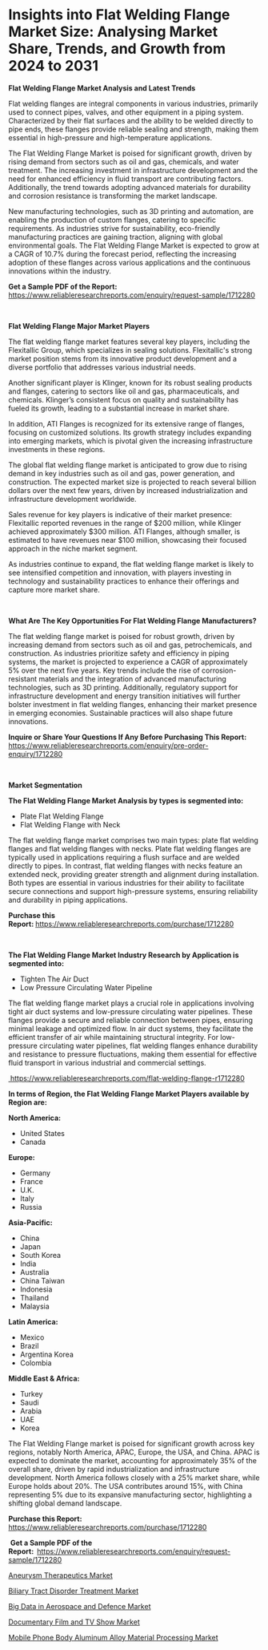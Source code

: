 <p><h1>Insights into Flat Welding Flange Market Size: Analysing Market Share, Trends, and Growth from 2024 to 2031</h1></p><p><strong>Flat Welding Flange Market Analysis and Latest Trends</strong></p>
<p><p>Flat welding flanges are integral components in various industries, primarily used to connect pipes, valves, and other equipment in a piping system. Characterized by their flat surfaces and the ability to be welded directly to pipe ends, these flanges provide reliable sealing and strength, making them essential in high-pressure and high-temperature applications.</p><p>The Flat Welding Flange Market is poised for significant growth, driven by rising demand from sectors such as oil and gas, chemicals, and water treatment. The increasing investment in infrastructure development and the need for enhanced efficiency in fluid transport are contributing factors. Additionally, the trend towards adopting advanced materials for durability and corrosion resistance is transforming the market landscape.</p><p>New manufacturing technologies, such as 3D printing and automation, are enabling the production of custom flanges, catering to specific requirements. As industries strive for sustainability, eco-friendly manufacturing practices are gaining traction, aligning with global environmental goals. The Flat Welding Flange Market is expected to grow at a CAGR of 10.7% during the forecast period, reflecting the increasing adoption of these flanges across various applications and the continuous innovations within the industry.</p></p>
<p><strong>Get a Sample PDF of the Report:&nbsp;</strong> <a href="https://www.reliableresearchreports.com/enquiry/request-sample/1712280?utm_campaign=1595&utm_medium=2&utm_source=Github&utm_content=ia&utm_term=22102024&utm_id=flat-welding-flange">https://www.reliableresearchreports.com/enquiry/request-sample/1712280</a></p>
<p>&nbsp;</p>
<p><strong>Flat Welding Flange Major Market Players</strong></p>
<p><p>The flat welding flange market features several key players, including the Flexitallic Group, which specializes in sealing solutions. Flexitallic's strong market position stems from its innovative product development and a diverse portfolio that addresses various industrial needs.</p><p>Another significant player is Klinger, known for its robust sealing products and flanges, catering to sectors like oil and gas, pharmaceuticals, and chemicals. Klinger’s consistent focus on quality and sustainability has fueled its growth, leading to a substantial increase in market share.</p><p>In addition, ATI Flanges is recognized for its extensive range of flanges, focusing on customized solutions. Its growth strategy includes expanding into emerging markets, which is pivotal given the increasing infrastructure investments in these regions.</p><p>The global flat welding flange market is anticipated to grow due to rising demand in key industries such as oil and gas, power generation, and construction. The expected market size is projected to reach several billion dollars over the next few years, driven by increased industrialization and infrastructure development worldwide.</p><p>Sales revenue for key players is indicative of their market presence: Flexitallic reported revenues in the range of $200 million, while Klinger achieved approximately $300 million. ATI Flanges, although smaller, is estimated to have revenues near $100 million, showcasing their focused approach in the niche market segment.</p><p>As industries continue to expand, the flat welding flange market is likely to see intensified competition and innovation, with players investing in technology and sustainability practices to enhance their offerings and capture more market share.</p></p>
<p>&nbsp;</p>
<p><strong>What Are The Key Opportunities For Flat Welding Flange Manufacturers?</strong></p>
<p><p>The flat welding flange market is poised for robust growth, driven by increasing demand from sectors such as oil and gas, petrochemicals, and construction. As industries prioritize safety and efficiency in piping systems, the market is projected to experience a CAGR of approximately 5% over the next five years. Key trends include the rise of corrosion-resistant materials and the integration of advanced manufacturing technologies, such as 3D printing. Additionally, regulatory support for infrastructure development and energy transition initiatives will further bolster investment in flat welding flanges, enhancing their market presence in emerging economies. Sustainable practices will also shape future innovations.</p></p>
<p><strong>Inquire or Share Your Questions If Any Before Purchasing This Report:</strong> <a href="https://www.reliableresearchreports.com/enquiry/pre-order-enquiry/1712280?utm_campaign=1595&utm_medium=2&utm_source=Github&utm_content=ia&utm_term=22102024&utm_id=flat-welding-flange">https://www.reliableresearchreports.com/enquiry/pre-order-enquiry/1712280</a></p>
<p>&nbsp;</p>
<p><strong>Market Segmentation</strong></p>
<p><strong>The Flat Welding Flange Market Analysis by types is segmented into:</strong></p>
<p><ul><li>Plate Flat Welding Flange</li><li>Flat Welding Flange with Neck</li></ul></p>
<p><p>The flat welding flange market comprises two main types: plate flat welding flanges and flat welding flanges with necks. Plate flat welding flanges are typically used in applications requiring a flush surface and are welded directly to pipes. In contrast, flat welding flanges with necks feature an extended neck, providing greater strength and alignment during installation. Both types are essential in various industries for their ability to facilitate secure connections and support high-pressure systems, ensuring reliability and durability in piping applications.</p></p>
<p><strong>Purchase this Report:&nbsp;</strong><a href="https://www.reliableresearchreports.com/purchase/1712280?utm_campaign=1595&utm_medium=2&utm_source=Github&utm_content=ia&utm_term=22102024&utm_id=flat-welding-flange">https://www.reliableresearchreports.com/purchase/1712280</a></p>
<p>&nbsp;</p>
<p><strong>The Flat Welding Flange Market Industry Research by Application is segmented into:</strong></p>
<p><ul><li>Tighten The Air Duct</li><li>Low Pressure Circulating Water Pipeline</li></ul></p>
<p><p>The flat welding flange market plays a crucial role in applications involving tight air duct systems and low-pressure circulating water pipelines. These flanges provide a secure and reliable connection between pipes, ensuring minimal leakage and optimized flow. In air duct systems, they facilitate the efficient transfer of air while maintaining structural integrity. For low-pressure circulating water pipelines, flat welding flanges enhance durability and resistance to pressure fluctuations, making them essential for effective fluid transport in various industrial and commercial settings.</p></p>
<p><a href="https://www.reliableresearchreports.com/flat-welding-flange-r1712280?utm_campaign=1595&utm_medium=2&utm_source=Github&utm_content=ia&utm_term=22102024&utm_id=flat-welding-flange">&nbsp;https://www.reliableresearchreports.com/flat-welding-flange-r1712280</a></p>
<p><strong>In terms of Region, the Flat Welding Flange Market Players available by Region are:</strong></p>
<p>
    <p> <strong> North America: </strong>
        <ul>
            <li>United States</li>
            <li>Canada</li>
        </ul>
        </p> 
    <p> <strong> Europe: </strong>
        <ul>
            <li>Germany</li>
            <li>France</li>
            <li>U.K.</li>
            <li>Italy</li>
            <li>Russia</li>
        </ul>
        </p> 
    <p> <strong> Asia-Pacific: </strong>
        <ul>
            <li>China</li>
            <li>Japan</li>
            <li>South Korea</li>
            <li>India</li>
            <li>Australia</li>
            <li>China Taiwan</li>
            <li>Indonesia</li>
            <li>Thailand</li>
            <li>Malaysia</li>
        </ul>
        </p> 
    <p> <strong> Latin America: </strong>
        <ul>
            <li>Mexico</li>
            <li>Brazil</li>
            <li>Argentina Korea</li>
            <li>Colombia</li>
        </ul>
        </p> 
    <p> <strong> Middle East & Africa: </strong>
        <ul>
            <li>Turkey</li>
            <li>Saudi</li>
            <li>Arabia</li>
            <li>UAE</li>
            <li>Korea</li>
        </ul>
    </p>
    </p>
<p><p>The Flat Welding Flange market is poised for significant growth across key regions, notably North America, APAC, Europe, the USA, and China. APAC is expected to dominate the market, accounting for approximately 35% of the overall share, driven by rapid industrialization and infrastructure development. North America follows closely with a 25% market share, while Europe holds about 20%. The USA contributes around 15%, with China representing 5% due to its expansive manufacturing sector, highlighting a shifting global demand landscape.</p></p>
<p><strong>Purchase this Report: </strong><a href="https://www.reliableresearchreports.com/purchase/1712280?utm_campaign=1595&utm_medium=2&utm_source=Github&utm_content=ia&utm_term=22102024&utm_id=flat-welding-flange">https://www.reliableresearchreports.com/purchase/1712280</a></p>
<p>&nbsp;<strong>Get a Sample PDF of the Report:&nbsp;&nbsp;</strong><a href="https://www.reliableresearchreports.com/enquiry/request-sample/1712280?utm_campaign=1595&utm_medium=2&utm_source=Github&utm_content=ia&utm_term=22102024&utm_id=flat-welding-flange">https://www.reliableresearchreports.com/enquiry/request-sample/1712280</a></p>
<p><strong></strong></p>
<p><p><a href="https://www.linkedin.com/pulse/competitive-intelligence-aneurysm-therapeutics-market-key-players-b63gf?utm_campaign=1595&utm_medium=2&utm_source=Github&utm_content=ia&utm_term=22102024&utm_id=flat-welding-flange">Aneurysm Therapeutics Market</a></p><p><a href="https://www.linkedin.com/pulse/booming-biliary-tract-disorder-treatment-market-sector-analysis-lvo6f?utm_campaign=1595&utm_medium=2&utm_source=Github&utm_content=ia&utm_term=22102024&utm_id=flat-welding-flange">Biliary Tract Disorder Treatment Market</a></p><p><a href="https://www.linkedin.com/pulse/top-trends-transforming-big-data-aerospace-defence-market-2024-u4ldf?utm_campaign=1595&utm_medium=2&utm_source=Github&utm_content=ia&utm_term=22102024&utm_id=flat-welding-flange">Big Data in Aerospace and Defence Market</a></p><p><a href="https://www.linkedin.com/pulse/global-documentary-film-tv-show-market-focus-application-end-use-xvqcf?utm_campaign=1595&utm_medium=2&utm_source=Github&utm_content=ia&utm_term=22102024&utm_id=flat-welding-flange">Documentary Film and TV Show Market</a></p><p><a href="https://www.linkedin.com/pulse/mobile-phone-body-aluminum-alloy-material-processing-market-gd9vf?utm_campaign=1595&utm_medium=2&utm_source=Github&utm_content=ia&utm_term=22102024&utm_id=flat-welding-flange">Mobile Phone Body Aluminum Alloy Material Processing Market</a></p></p>